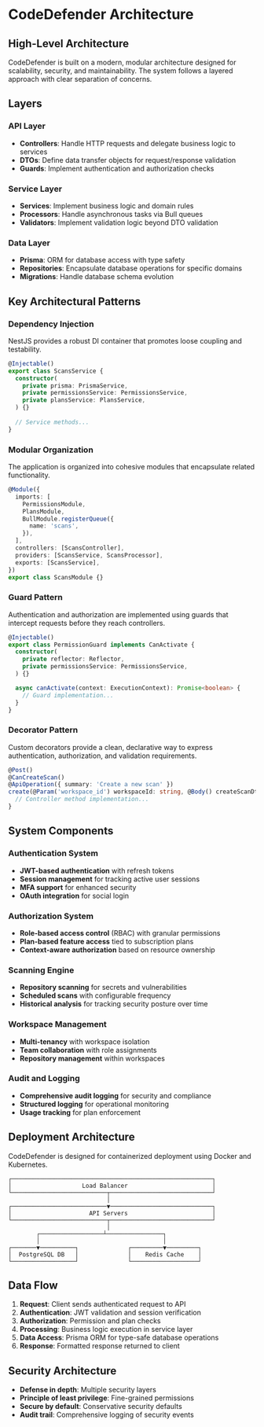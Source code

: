 # CodeDefender Architecture

## High-Level Architecture

CodeDefender is built on a modern, modular architecture designed for scalability, security, and maintainability. The system follows a layered approach with clear separation of concerns.

## Layers

### API Layer
- **Controllers**: Handle HTTP requests and delegate business logic to services
- **DTOs**: Define data transfer objects for request/response validation
- **Guards**: Implement authentication and authorization checks

### Service Layer
- **Services**: Implement business logic and domain rules
- **Processors**: Handle asynchronous tasks via Bull queues
- **Validators**: Implement validation logic beyond DTO validation

### Data Layer
- **Prisma**: ORM for database access with type safety
- **Repositories**: Encapsulate database operations for specific domains
- **Migrations**: Handle database schema evolution

## Key Architectural Patterns

### Dependency Injection
NestJS provides a robust DI container that promotes loose coupling and testability.

```typescript
@Injectable()
export class ScansService {
  constructor(
    private prisma: PrismaService,
    private permissionsService: PermissionsService,
    private plansService: PlansService,
  ) {}
  
  // Service methods...
}
```

### Modular Organization
The application is organized into cohesive modules that encapsulate related functionality.

```typescript
@Module({
  imports: [
    PermissionsModule,
    PlansModule,
    BullModule.registerQueue({
      name: 'scans',
    }),
  ],
  controllers: [ScansController],
  providers: [ScansService, ScansProcessor],
  exports: [ScansService],
})
export class ScansModule {}
```

### Guard Pattern
Authentication and authorization are implemented using guards that intercept requests before they reach controllers.

```typescript
@Injectable()
export class PermissionGuard implements CanActivate {
  constructor(
    private reflector: Reflector,
    private permissionsService: PermissionsService,
  ) {}

  async canActivate(context: ExecutionContext): Promise<boolean> {
    // Guard implementation...
  }
}
```

### Decorator Pattern
Custom decorators provide a clean, declarative way to express authentication, authorization, and validation requirements.

```typescript
@Post()
@CanCreateScan()
@ApiOperation({ summary: 'Create a new scan' })
create(@Param('workspace_id') workspaceId: string, @Body() createScanDto: CreateScanDto) {
  // Controller method implementation...
}
```

## System Components

### Authentication System
- **JWT-based authentication** with refresh tokens
- **Session management** for tracking active user sessions
- **MFA support** for enhanced security
- **OAuth integration** for social login

### Authorization System
- **Role-based access control** (RBAC) with granular permissions
- **Plan-based feature access** tied to subscription plans
- **Context-aware authorization** based on resource ownership

### Scanning Engine
- **Repository scanning** for secrets and vulnerabilities
- **Scheduled scans** with configurable frequency
- **Historical analysis** for tracking security posture over time

### Workspace Management
- **Multi-tenancy** with workspace isolation
- **Team collaboration** with role assignments
- **Repository management** within workspaces

### Audit and Logging
- **Comprehensive audit logging** for security and compliance
- **Structured logging** for operational monitoring
- **Usage tracking** for plan enforcement

## Deployment Architecture

CodeDefender is designed for containerized deployment using Docker and Kubernetes.

```
┌─────────────────────────────────────────────────────────┐
│                    Load Balancer                        │
└───────────────────────────┬─────────────────────────────┘
                            │
┌───────────────────────────▼─────────────────────────────┐
│                      API Servers                        │
└───────────────────────────┬─────────────────────────────┘
                            │
        ┌──────────────────┴────────────────┐
        │                                   │
┌───────▼──────────┐              ┌─────────▼─────────┐
│  PostgreSQL DB   │              │    Redis Cache    │
└──────────────────┘              └───────────────────┘
```

## Data Flow

1. **Request**: Client sends authenticated request to API
2. **Authentication**: JWT validation and session verification
3. **Authorization**: Permission and plan checks
4. **Processing**: Business logic execution in service layer
5. **Data Access**: Prisma ORM for type-safe database operations
6. **Response**: Formatted response returned to client

## Security Architecture

- **Defense in depth**: Multiple security layers
- **Principle of least privilege**: Fine-grained permissions
- **Secure by default**: Conservative security defaults
- **Audit trail**: Comprehensive logging of security events